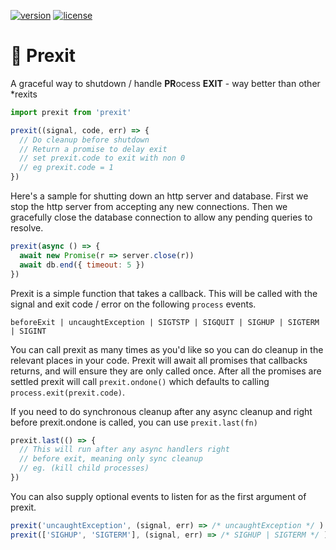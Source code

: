 [![version](https://img.shields.io/npm/v/prexit.svg)]() [![license](https://img.shields.io/github/license/porsager/prexit.svg)]()

# 🚪 Prexit

A graceful way to shutdown / handle **PR**ocess **EXIT** - way better than other \*rexits

```js
import prexit from 'prexit'

prexit((signal, code, err) => {
  // Do cleanup before shutdown
  // Return a promise to delay exit
  // set prexit.code to exit with non 0
  // eg prexit.code = 1
})
```

Here's a sample for shutting down an http server and database.
First we stop the http server from accepting any new connections.
Then we gracefully close the database connection to allow any pending queries to resolve.

```js
prexit(async () => {
  await new Promise(r => server.close(r))
  await db.end({ timeout: 5 })
})
```

Prexit is a simple function that takes a callback. This will be called with the signal and exit code / error on the following `process` events.

`beforeExit | uncaughtException | SIGTSTP | SIGQUIT | SIGHUP | SIGTERM | SIGINT`

You can call prexit as many times as you'd like so you can do cleanup in the relevant places in your code. Prexit will await all promises that callbacks returns, and will ensure they are only called once. After all the promises are settled prexit will call `prexit.ondone()` which defaults to calling `process.exit(prexit.code)`.

If you need to do synchronous cleanup after any async cleanup and right before prexit.ondone is called, you can use `prexit.last(fn)`

```js
prexit.last(() => {
  // This will run after any async handlers right 
  // before exit, meaning only sync cleanup
  // eg. (kill child processes)
})
```

You can also supply optional events to listen for as the first argument of prexit.
 
```js
prexit('uncaughtException', (signal, err) => /* uncaughtException */ )
prexit(['SIGHUP', 'SIGTERM'], (signal, err) => /* SIGHUP | SIGTERM */ )
````
